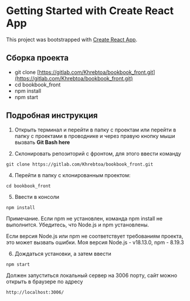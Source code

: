 # Getting Started with Create React App

This project was bootstrapped with [Create React App](https://github.com/facebook/create-react-app).

## Сборка проекта

- git clone [https://gitlab.com/Khrebtoa/bookbook_front.git](https://gitlab.com/Khrebtoa/bookbook_front.git)
- cd bookbook_front
- npm install
- npm start

## Подробная инструкция

1. Открыть терминал и перейти в папку с проектам или перейти в папку с проектами в проводнике и через правую кнопку мыши вызвать **Git Bash here**

2. Склонировать репозиторий с фронтом, для этого ввести команду

`git clone https://gitlab.com/Khrebtoa/bookbook_front.git`

4. Перейти в папку с клонированным проектом:

`cd bookbook_front`

5. Ввести в консоли

`npm install`

Примечание. Если npm не установлен, команда npm install не выполнится. Убедитесь, что Node.js и npm установлены.

Если версия Node.js или npm не соответствует требованиям проекта, это может вызвать ошибки. Моя версия Node.js - v18.13.0, npm - 8.19.3

6. Дождаться установки, а затем ввести

`npm start`

Должен запуститься локальный сервер на 3006 порту, сайт можно открыть в браузере по адресу

`http://localhost:3006/`


